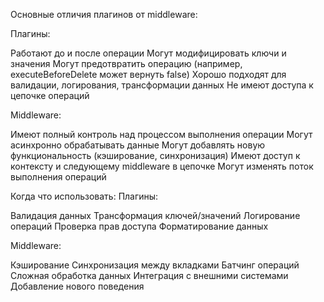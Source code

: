 Основные отличия плагинов от middleware:

Плагины:


Работают до и после операции
Могут модифицировать ключи и значения
Могут предотвратить операцию (например, executeBeforeDelete может вернуть false)
Хорошо подходят для валидации, логирования, трансформации данных
Не имеют доступа к цепочке операций


Middleware:


Имеют полный контроль над процессом выполнения операции
Могут асинхронно обрабатывать данные
Могут добавлять новую функциональность (кэширование, синхронизация)
Имеют доступ к контексту и следующему middleware в цепочке
Могут изменять поток выполнения операций

Когда что использовать:
Плагины:

Валидация данных
Трансформация ключей/значений
Логирование операций
Проверка прав доступа
Форматирование данных

Middleware:

Кэширование
Синхронизация между вкладками
Батчинг операций
Сложная обработка данных
Интеграция с внешними системами
Добавление нового поведения
